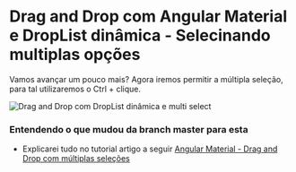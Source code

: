 # Drag and Drop com Angular Material e DropList dinâmica - Selecinando multiplas opções
Vamos avançar um pouco mais? Agora iremos permitir a múltipla seleção, para tal utilizaremos o Ctrl + clique.

![Drag and Drop com DropList dinâmica e multi select](https://github.com/arthur-lima-dev/mat-drag-and-drop-example/blob/multi-select-drag-drop/doc/multiple-drag-and-drop.gif)

### Entendendo o que mudou da branch master para esta
 - Explicarei tudo no tutorial artigo a seguir [Angular Material - Drag and Drop com múltiplas seleções](https://developers-friends.gitbook.io/blog/angular/drag-and-drop-com-angular-material-e-droplist-dinamica/drag-and-drop-com-multiplas-selecoes)
